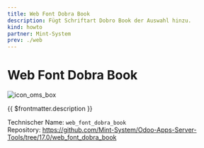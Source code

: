 ```yaml
---
title: Web Font Dobra Book
description: Fügt Schriftart Dobro Book der Auswahl hinzu.
kind: howto
partner: Mint-System
prev: ./web
---
```


# Web Font Dobra Book

![icon_oms_box](../attachments/icons_odoo_mint_system.png)

{{ $frontmatter.description }}

Technischer Name: `web_font_dobra_book`\
Repository: <https://github.com/Mint-System/Odoo-Apps-Server-Tools/tree/17.0/web_font_dobra_book>
